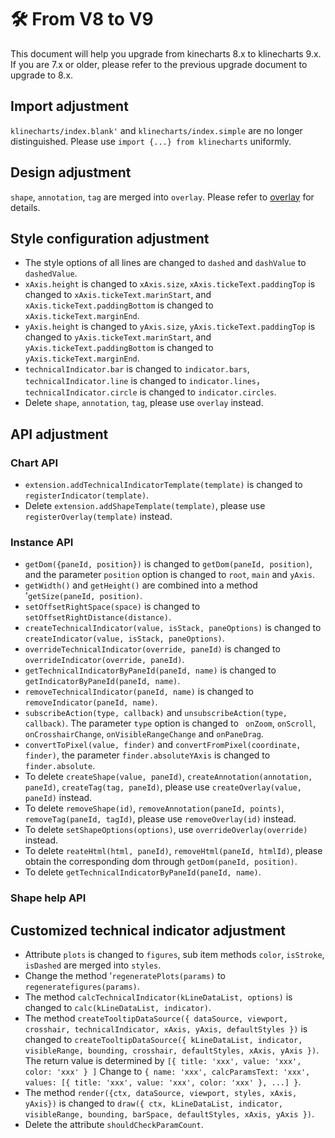 # 🛠️ From V8 to V9
This document will help you upgrade from kinecharts 8.x to klinecharts 9.x. If you are 7.x or older, please refer to the previous upgrade document to upgrade to 8.x.

## Import adjustment
`klinecharts/index.blank'` and `klinecharts/index.simple` are no longer distinguished. Please use `import {...} from klinecharts` uniformly.

## Design adjustment
`shape`, `annotation`, `tag` are merged into `overlay`. Please refer to [overlay](overlay.md) for details.

## Style configuration adjustment
+ The style options of all lines are changed to `dashed` and `dashValue` to `dashedValue`.
+ `xAxis.height` is changed to `xAxis.size`, `xAxis.tickeText.paddingTop` is changed to `xAxis.tickeText.marinStart`, and `xAxis.tickeText.paddingBottom` is changed to `xAxis.tickeText.marginEnd`.
+ `yAxis.height` is changed to `yAxis.size`, `yAxis.tickeText.paddingTop` is changed to `yAxis.tickeText.marinStart`, and `yAxis.tickeText.paddingBottom` is changed to `yAxis.tickeText.marginEnd`.
+ `technicalIndicator.bar` is changed to `indicator.bars`, `technicalIndicator.line` is changed to `indicator.lines`，`technicalIndicator.circle` is changed to `indicator.circles`.
+ Delete `shape`, `annotation`, `tag`, please use `overlay` instead.

## API adjustment
### Chart API
+ `extension.addTechnicalIndicatorTemplate(template)` is changed to `registerIndicator(template)`.
+ Delete `extension.addShapeTemplate(template)`, please use `registerOverlay(template)` instead.

### Instance API
+ `getDom({paneId, position})` is changed to `getDom(paneId, position)`, and the parameter `position` option is changed to `root`, `main` and `yAxis`.
+ `getWidth()` and `getHeight()` are combined into a method '`getSize(paneId, position)`.
+ `setOffsetRightSpace(space)` is changed to `setOffsetRightDistance(distance)`.
+ `createTechnicalIndicator(value, isStack, paneOptions)` is changed to `createIndicator(value, isStack, paneOptions)`.
+ `overrideTechnicalIndicator(override, paneId)` is changed to `overrideIndicator(override, paneId)`.
+ `getTechnicalIndicatorByPaneId(paneId, name)` is changed to `getIndicatorByPaneId(paneId, name)`.
+ `removeTechnicalIndicator(paneId, name)` is changed to `removeIndicator(paneId, name)`.
+ `subscribeAction(type, callback)` and `unsubscribeAction(type, callback)`. The parameter `type` option is changed to ` onZoom`, `onScroll`, `onCrosshairChange`, `onVisibleRangeChange` and `onPaneDrag`.
+ `convertToPixel(value, finder)` and `convertFromPixel(coordinate, finder)`, the parameter `finder.absoluteYAxis` is changed to `finder.absolute`.
+ To delete `createShape(value, paneId)`, `createAnnotation(annotation, paneId)`, `createTag(tag, paneId)`, please use `createOverlay(value, paneId)` instead.
+ To delete `removeShape(id)`, `removeAnnotation(paneId, points)`, `removeTag(paneId, tagId)`, please use `removeOverlay(id)` instead.
+ To delete `setShapeOptions(options)`, use `overrideOverlay(override)` instead.
+ To delete `reateHtml(html, paneId)`, `removeHtml(paneId, htmlId)`, please obtain the corresponding dom through `getDom(paneId, position)`.
+ To delete `getTechnicalIndicatorByPaneId(paneId, name)`.

### Shape help API


## Customized technical indicator adjustment
+ Attribute `plots` is changed to `figures`, sub item methods `color`, `isStroke`, `isDashed` are merged into `styles`.
+ Change the method '`regeneratePlots(params)` to `regeneratefigures(params)`.
+ The method `calcTechnicalIndicator(kLineDataList, options)` is changed to `calc(kLineDataList, indicator)`.
+ The method `createTooltipDataSource({ dataSource, viewport, crosshair, technicalIndicator, xAxis, yAxis, defaultStyles })` is changed to `createTooltipDataSource({ kLineDataList, indicator, visibleRange, bounding, crosshair, defaultStyles, xAxis, yAxis })`. The return value is determined by `[{ title: 'xxx', value: 'xxx', color: 'xxx' } ]` Change to `{ name: 'xxx', calcParamsText: 'xxx', values: [{ title: 'xxx', value: 'xxx', color: 'xxx' }, ...] }`.
+ The method `render({ctx, dataSource, viewport, styles, xAxis, yAxis})` is changed to `draw({ ctx, kLineDataList, indicator, visibleRange, bounding, barSpace, defaultStyles, xAxis, yAxis })`.
+ Delete the attribute `shouldCheckParamCount`.
